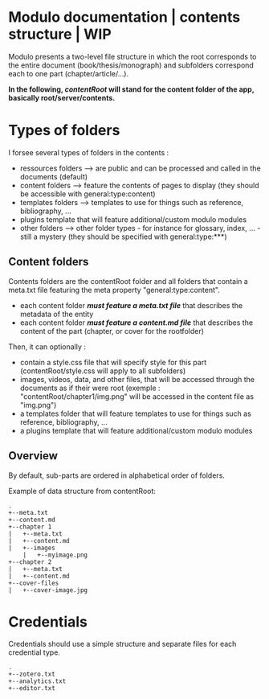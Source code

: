 Modulo documentation | contents structure | WIP
=================


Modulo presents a two-level file structure in which the root corresponds to the entire document (book/thesis/monograph) and subfolders correspond each to one part (chapter/article/...).

**In the following, *contentRoot* will stand for the content folder of the app, basically root/server/contents.**

# Types of folders

I forsee several types of folders in the contents :
* ressources folders --> are public and can be processed and called in the documents (default)
* content folders --> feature the contents of pages to display (they should be accessible with general:type:content)
* templates folders -->  templates to use for things such as reference, bibliography, ...
* plugins template that will feature additional/custom modulo modules
* other folders --> other folder types - for instance for glossary, index, ... - still a mystery (they should be specified with general:type:***)


## Content folders

Contents folders are the contentRoot folder and all folders that contain a meta.txt file featuring the meta property "general:type:content".

* each content folder ***must feature a meta.txt file*** that describes the metadata of the entity
* each content folder ***must feature a content.md file*** that describes the content of the part (chapter, or cover for the rootfolder)

Then, it can optionally :

* contain a style.css file that will specify style for this part (contentRoot/style.css will apply to all subfolders)
* images, videos, data, and other files, that will be accessed through the documents as if their were root (exemple : "contentRoot/chapter1/img.png" will be accessed in the content file as "img.png")
* a templates folder that will feature templates to use for things such as reference, bibliography, ...
* a plugins template that will feature additional/custom modulo modules

## Overview

By default, sub-parts are ordered in alphabetical order of folders.

Example of data structure from contentRoot:

```
.
+--meta.txt
+--content.md
+--chapter 1
|   +--meta.txt
|   +--content.md
|   +--images
    |   +--myimage.png
+--chapter 2
|   +--meta.txt
|   +--content.md
+--cover-files
|   +--cover-image.jpg
```

# Credentials

Credentials should use a simple structure and separate files for each credential type.

```
.
+--zotero.txt
+--analytics.txt
+--editor.txt
```

